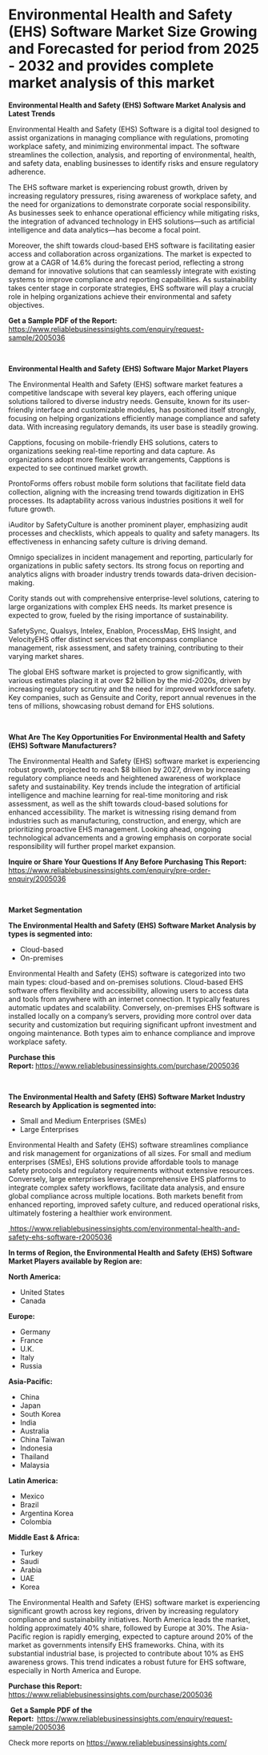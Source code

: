 <p><h1>Environmental Health and Safety (EHS) Software Market Size Growing and Forecasted for period from 2025 - 2032 and provides complete market analysis of this market</h1></p><p><strong>Environmental Health and Safety (EHS) Software Market Analysis and Latest Trends</strong></p>
<p><p>Environmental Health and Safety (EHS) Software is a digital tool designed to assist organizations in managing compliance with regulations, promoting workplace safety, and minimizing environmental impact. The software streamlines the collection, analysis, and reporting of environmental, health, and safety data, enabling businesses to identify risks and ensure regulatory adherence.</p><p>The EHS software market is experiencing robust growth, driven by increasing regulatory pressures, rising awareness of workplace safety, and the need for organizations to demonstrate corporate social responsibility. As businesses seek to enhance operational efficiency while mitigating risks, the integration of advanced technology in EHS solutions—such as artificial intelligence and data analytics—has become a focal point. </p><p>Moreover, the shift towards cloud-based EHS software is facilitating easier access and collaboration across organizations. The market is expected to grow at a CAGR of 14.6% during the forecast period, reflecting a strong demand for innovative solutions that can seamlessly integrate with existing systems to improve compliance and reporting capabilities. As sustainability takes center stage in corporate strategies, EHS software will play a crucial role in helping organizations achieve their environmental and safety objectives.</p></p>
<p><strong>Get a Sample PDF of the Report:&nbsp;</strong> <a href="https://www.reliablebusinessinsights.com/enquiry/request-sample/2005036?utm_campaign=96&utm_medium=2&utm_source=Github&utm_content=ia&utm_term=29032025&utm_id=environmental-health-and-safety-ehs-software">https://www.reliablebusinessinsights.com/enquiry/request-sample/2005036</a></p>
<p>&nbsp;</p>
<p><strong>Environmental Health and Safety (EHS) Software Major Market Players</strong></p>
<p><p>The Environmental Health and Safety (EHS) software market features a competitive landscape with several key players, each offering unique solutions tailored to diverse industry needs. Gensuite, known for its user-friendly interface and customizable modules, has positioned itself strongly, focusing on helping organizations efficiently manage compliance and safety data. With increasing regulatory demands, its user base is steadily growing.</p><p>Capptions, focusing on mobile-friendly EHS solutions, caters to organizations seeking real-time reporting and data capture. As organizations adopt more flexible work arrangements, Capptions is expected to see continued market growth.</p><p>ProntoForms offers robust mobile form solutions that facilitate field data collection, aligning with the increasing trend towards digitization in EHS processes. Its adaptability across various industries positions it well for future growth.</p><p>iAuditor by SafetyCulture is another prominent player, emphasizing audit processes and checklists, which appeals to quality and safety managers. Its effectiveness in enhancing safety culture is driving demand.</p><p>Omnigo specializes in incident management and reporting, particularly for organizations in public safety sectors. Its strong focus on reporting and analytics aligns with broader industry trends towards data-driven decision-making.</p><p>Cority stands out with comprehensive enterprise-level solutions, catering to large organizations with complex EHS needs. Its market presence is expected to grow, fueled by the rising importance of sustainability.</p><p>SafetySync, Qualsys, Intelex, Enablon, ProcessMap, EHS Insight, and VelocityEHS offer distinct services that encompass compliance management, risk assessment, and safety training, contributing to their varying market shares.</p><p>The global EHS software market is projected to grow significantly, with various estimates placing it at over $2 billion by the mid-2020s, driven by increasing regulatory scrutiny and the need for improved workforce safety. Key companies, such as Gensuite and Cority, report annual revenues in the tens of millions, showcasing robust demand for EHS solutions.</p></p>
<p>&nbsp;</p>
<p><strong>What Are The Key Opportunities For Environmental Health and Safety (EHS) Software Manufacturers?</strong></p>
<p><p>The Environmental Health and Safety (EHS) software market is experiencing robust growth, projected to reach $8 billion by 2027, driven by increasing regulatory compliance needs and heightened awareness of workplace safety and sustainability. Key trends include the integration of artificial intelligence and machine learning for real-time monitoring and risk assessment, as well as the shift towards cloud-based solutions for enhanced accessibility. The market is witnessing rising demand from industries such as manufacturing, construction, and energy, which are prioritizing proactive EHS management. Looking ahead, ongoing technological advancements and a growing emphasis on corporate social responsibility will further propel market expansion.</p></p>
<p><strong>Inquire or Share Your Questions If Any Before Purchasing This Report:</strong> <a href="https://www.reliablebusinessinsights.com/enquiry/pre-order-enquiry/2005036?utm_campaign=96&utm_medium=2&utm_source=Github&utm_content=ia&utm_term=29032025&utm_id=environmental-health-and-safety-ehs-software">https://www.reliablebusinessinsights.com/enquiry/pre-order-enquiry/2005036</a></p>
<p>&nbsp;</p>
<p><strong>Market Segmentation</strong></p>
<p><strong>The Environmental Health and Safety (EHS) Software Market Analysis by types is segmented into:</strong></p>
<p><ul><li>Cloud-based</li><li>On-premises</li></ul></p>
<p><p>Environmental Health and Safety (EHS) software is categorized into two main types: cloud-based and on-premises solutions. Cloud-based EHS software offers flexibility and accessibility, allowing users to access data and tools from anywhere with an internet connection. It typically features automatic updates and scalability. Conversely, on-premises EHS software is installed locally on a company’s servers, providing more control over data security and customization but requiring significant upfront investment and ongoing maintenance. Both types aim to enhance compliance and improve workplace safety.</p></p>
<p><strong>Purchase this Report:&nbsp;</strong><a href="https://www.reliablebusinessinsights.com/purchase/2005036?utm_campaign=96&utm_medium=2&utm_source=Github&utm_content=ia&utm_term=29032025&utm_id=environmental-health-and-safety-ehs-software">https://www.reliablebusinessinsights.com/purchase/2005036</a></p>
<p>&nbsp;</p>
<p><strong>The Environmental Health and Safety (EHS) Software Market Industry Research by Application is segmented into:</strong></p>
<p><ul><li>Small and Medium Enterprises (SMEs)</li><li>Large Enterprises</li></ul></p>
<p><p>Environmental Health and Safety (EHS) software streamlines compliance and risk management for organizations of all sizes. For small and medium enterprises (SMEs), EHS solutions provide affordable tools to manage safety protocols and regulatory requirements without extensive resources. Conversely, large enterprises leverage comprehensive EHS platforms to integrate complex safety workflows, facilitate data analysis, and ensure global compliance across multiple locations. Both markets benefit from enhanced reporting, improved safety culture, and reduced operational risks, ultimately fostering a healthier work environment.</p></p>
<p><a href="https://www.reliablebusinessinsights.com/environmental-health-and-safety-ehs-software-r2005036?utm_campaign=96&utm_medium=2&utm_source=Github&utm_content=ia&utm_term=29032025&utm_id=environmental-health-and-safety-ehs-software">&nbsp;https://www.reliablebusinessinsights.com/environmental-health-and-safety-ehs-software-r2005036</a></p>
<p><strong>In terms of Region, the Environmental Health and Safety (EHS) Software Market Players available by Region are:</strong></p>
<p>
    <p> <strong> North America: </strong>
        <ul>
            <li>United States</li>
            <li>Canada</li>
        </ul>
        </p> 
    <p> <strong> Europe: </strong>
        <ul>
            <li>Germany</li>
            <li>France</li>
            <li>U.K.</li>
            <li>Italy</li>
            <li>Russia</li>
        </ul>
        </p> 
    <p> <strong> Asia-Pacific: </strong>
        <ul>
            <li>China</li>
            <li>Japan</li>
            <li>South Korea</li>
            <li>India</li>
            <li>Australia</li>
            <li>China Taiwan</li>
            <li>Indonesia</li>
            <li>Thailand</li>
            <li>Malaysia</li>
        </ul>
        </p> 
    <p> <strong> Latin America: </strong>
        <ul>
            <li>Mexico</li>
            <li>Brazil</li>
            <li>Argentina Korea</li>
            <li>Colombia</li>
        </ul>
        </p> 
    <p> <strong> Middle East & Africa: </strong>
        <ul>
            <li>Turkey</li>
            <li>Saudi</li>
            <li>Arabia</li>
            <li>UAE</li>
            <li>Korea</li>
        </ul>
    </p>
    </p>
<p><p>The Environmental Health and Safety (EHS) software market is experiencing significant growth across key regions, driven by increasing regulatory compliance and sustainability initiatives. North America leads the market, holding approximately 40% share, followed by Europe at 30%. The Asia-Pacific region is rapidly emerging, expected to capture around 20% of the market as governments intensify EHS frameworks. China, with its substantial industrial base, is projected to contribute about 10% as EHS awareness grows. This trend indicates a robust future for EHS software, especially in North America and Europe.</p></p>
<p><strong>Purchase this Report: </strong><a href="https://www.reliablebusinessinsights.com/purchase/2005036?utm_campaign=96&utm_medium=2&utm_source=Github&utm_content=ia&utm_term=29032025&utm_id=environmental-health-and-safety-ehs-software">https://www.reliablebusinessinsights.com/purchase/2005036</a></p>
<p>&nbsp;<strong>Get a Sample PDF of the Report:&nbsp;&nbsp;</strong><a href="https://www.reliablebusinessinsights.com/enquiry/request-sample/2005036?utm_campaign=96&utm_medium=2&utm_source=Github&utm_content=ia&utm_term=29032025&utm_id=environmental-health-and-safety-ehs-software">https://www.reliablebusinessinsights.com/enquiry/request-sample/2005036</a></p>
<p><strong></strong></p>
<p>Check more reports on <a href="https://www.reliablebusinessinsights.com/?utm_campaign=96&utm_medium=2&utm_source=Github&utm_content=ia&utm_term=29032025&utm_id=environmental-health-and-safety-ehs-software">https://www.reliablebusinessinsights.com/</a></p>